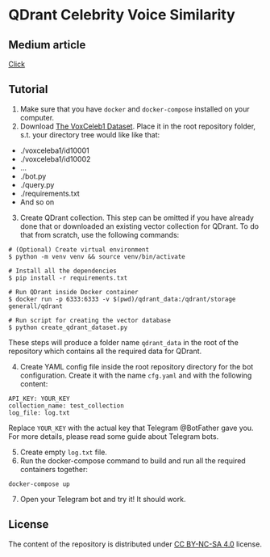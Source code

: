 # QDrant Celebrity Voice Similarity

## Medium article

[Click](https://medium.com/@ifedorov/creating-a-deep-learning-application-telling-which-celebrity-your-voice-sounds-like-e28a49117f61)

## Tutorial
1. Make sure that you have `docker` and `docker-compose` installed on your computer.
2. Download [The VoxCeleb1 Dataset](https://www.robots.ox.ac.uk/~vgg/data/voxceleb/vox1.html). Place it in the root repository folder, s.t. your directory tree would like like that: 
- ./voxceleba1/id10001
- ./voxceleba1/id10002
- ...
- ./bot.py
- ./query.py
- ./requirements.txt
- And so on
3. Create QDrant collection. This step can be omitted if you have already done that or downloaded an existing vector collection for QDrant. To do that from scratch, use the following commands:
```
# (Optional) Create virtual environment 
$ python -m venv venv && source venv/bin/activate

# Install all the dependencies
$ pip install -r requirements.txt

# Run QDrant inside Docker container
$ docker run -p 6333:6333 -v $(pwd)/qdrant_data:/qdrant/storage generall/qdrant

# Run script for creating the vector database
$ python create_qdrant_dataset.py
```
These steps will produce a folder name `qdrant_data` in the root of the repository which contains all the required data for QDrant.

4. Create YAML config file inside the root repository directory for the bot configuration. Create it with the name `cfg.yaml` and with the following content:
```
API_KEY: YOUR_KEY
collection_name: test_collection
log_file: log.txt
```
Replace `YOUR_KEY` with the actual key that Telegram @BotFather gave you. For more details, please read some guide about Telegram bots.

5. Create empty `log.txt` file.
6. Run the docker-compose command to build and run all the required containers together:
```
docker-compose up
```
7. Open your Telegram bot and try it! It should work.

## License
The content of the repository is distributed under [CC BY-NC-SA 4.0](https://creativecommons.org/licenses/by-nc-sa/4.0/) license. 
